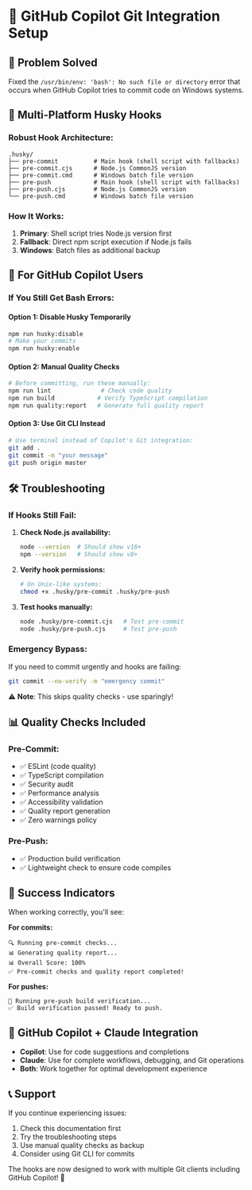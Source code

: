 # 🤖 GitHub Copilot Git Integration Setup

## 🎯 Problem Solved
Fixed the `/usr/bin/env: 'bash': No such file or directory` error that occurs when GitHub Copilot tries to commit code on Windows systems.

## 🔧 Multi-Platform Husky Hooks

### **Robust Hook Architecture:**
```
.husky/
├── pre-commit          # Main hook (shell script with fallbacks)
├── pre-commit.cjs      # Node.js CommonJS version
├── pre-commit.cmd      # Windows batch file version
├── pre-push            # Main hook (shell script with fallbacks)  
├── pre-push.cjs        # Node.js CommonJS version
└── pre-push.cmd        # Windows batch file version
```

### **How It Works:**
1. **Primary**: Shell script tries Node.js version first
2. **Fallback**: Direct npm script execution if Node.js fails
3. **Windows**: Batch files as additional backup

## 🚀 For GitHub Copilot Users

### **If You Still Get Bash Errors:**

#### **Option 1: Disable Husky Temporarily**
```bash
npm run husky:disable
# Make your commits
npm run husky:enable
```

#### **Option 2: Manual Quality Checks**
```bash
# Before committing, run these manually:
npm run lint              # Check code quality
npm run build            # Verify TypeScript compilation
npm run quality:report   # Generate full quality report
```

#### **Option 3: Use Git CLI Instead**
```bash
# Use terminal instead of Copilot's Git integration:
git add .
git commit -m "your message"
git push origin master
```

## 🛠️ Troubleshooting

### **If Hooks Still Fail:**
1. **Check Node.js availability:**
   ```bash
   node --version  # Should show v16+ 
   npm --version   # Should show v8+
   ```

2. **Verify hook permissions:**
   ```bash
   # On Unix-like systems:
   chmod +x .husky/pre-commit .husky/pre-push
   ```

3. **Test hooks manually:**
   ```bash
   node .husky/pre-commit.cjs   # Test pre-commit
   node .husky/pre-push.cjs     # Test pre-push
   ```

### **Emergency Bypass:**
If you need to commit urgently and hooks are failing:
```bash
git commit --no-verify -m "emergency commit"
```
⚠️ **Note**: This skips quality checks - use sparingly!

## 📊 Quality Checks Included

### **Pre-Commit:**
- ✅ ESLint (code quality)
- ✅ TypeScript compilation
- ✅ Security audit
- ✅ Performance analysis  
- ✅ Accessibility validation
- ✅ Quality report generation
- ✅ Zero warnings policy

### **Pre-Push:**
- ✅ Production build verification
- ✅ Lightweight check to ensure code compiles

## 🎉 Success Indicators

When working correctly, you'll see:

**For commits:**
```
🔍 Running pre-commit checks...
📊 Generating quality report...
📊 Overall Score: 100%
✅ Pre-commit checks and quality report completed!
```

**For pushes:**
```
🚀 Running pre-push build verification...
✅ Build verification passed! Ready to push.
```

## 🤝 GitHub Copilot + Claude Integration

- **Copilot**: Use for code suggestions and completions
- **Claude**: Use for complete workflows, debugging, and Git operations
- **Both**: Work together for optimal development experience

## 📞 Support

If you continue experiencing issues:
1. Check this documentation first
2. Try the troubleshooting steps
3. Use manual quality checks as backup
4. Consider using Git CLI for commits

The hooks are now designed to work with multiple Git clients including GitHub Copilot! 🎯
